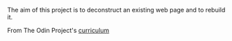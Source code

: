 The aim of this project is to deconstruct an existing web page and  to rebuild it.

From The Odin Project's [curriculum](http://www.theodinproject.com/courses/web-development-101/lessons/html-css)